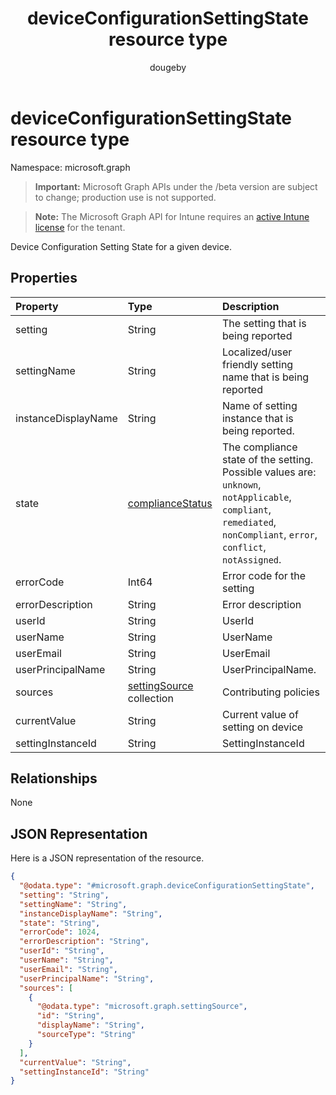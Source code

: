 ﻿---
title: "deviceConfigurationSettingState resource type"
description: "Device Configuration Setting State for a given device."
author: "dougeby"
localization_priority: Normal
ms.prod: "intune"
doc_type: resourcePageType
---

# deviceConfigurationSettingState resource type

Namespace: microsoft.graph

> **Important:** Microsoft Graph APIs under the /beta version are subject to change; production use is not supported.

> **Note:** The Microsoft Graph API for Intune requires an [active Intune license](https://go.microsoft.com/fwlink/?linkid=839381) for the tenant.

Device Configuration Setting State for a given device.

## Properties

| Property            | Type                                                                          | Description                                                                                                                                                          |
| :------------------ | :---------------------------------------------------------------------------- | :------------------------------------------------------------------------------------------------------------------------------------------------------------------- |
| setting             | String                                                                        | The setting that is being reported                                                                                                                                   |
| settingName         | String                                                                        | Localized/user friendly setting name that is being reported                                                                                                          |
| instanceDisplayName | String                                                                        | Name of setting instance that is being reported.                                                                                                                     |
| state               | [complianceStatus](../resources/intune-shared-compliancestatus.md)            | The compliance state of the setting. Possible values are: `unknown`, `notApplicable`, `compliant`, `remediated`, `nonCompliant`, `error`, `conflict`, `notAssigned`. |
| errorCode           | Int64                                                                         | Error code for the setting                                                                                                                                           |
| errorDescription    | String                                                                        | Error description                                                                                                                                                    |
| userId              | String                                                                        | UserId                                                                                                                                                               |
| userName            | String                                                                        | UserName                                                                                                                                                             |
| userEmail           | String                                                                        | UserEmail                                                                                                                                                            |
| userPrincipalName   | String                                                                        | UserPrincipalName.                                                                                                                                                   |
| sources             | [settingSource](../resources/intune-deviceconfig-settingsource.md) collection | Contributing policies                                                                                                                                                |
| currentValue        | String                                                                        | Current value of setting on device                                                                                                                                   |
| settingInstanceId   | String                                                                        | SettingInstanceId                                                                                                                                                    |

## Relationships

None

## JSON Representation

Here is a JSON representation of the resource.

<!-- {
  "blockType": "resource",
  "@odata.type": "microsoft.graph.deviceConfigurationSettingState"
}
-->

```json
{
  "@odata.type": "#microsoft.graph.deviceConfigurationSettingState",
  "setting": "String",
  "settingName": "String",
  "instanceDisplayName": "String",
  "state": "String",
  "errorCode": 1024,
  "errorDescription": "String",
  "userId": "String",
  "userName": "String",
  "userEmail": "String",
  "userPrincipalName": "String",
  "sources": [
    {
      "@odata.type": "microsoft.graph.settingSource",
      "id": "String",
      "displayName": "String",
      "sourceType": "String"
    }
  ],
  "currentValue": "String",
  "settingInstanceId": "String"
}
```
